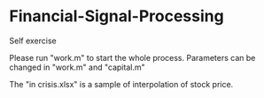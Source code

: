 # Financial-Signal-Processing
Self exercise

Please run "work.m" to start the whole process.
Parameters can be changed in "work.m" and "capital.m"

The "in crisis.xlsx" is a sample of interpolation of stock price.
